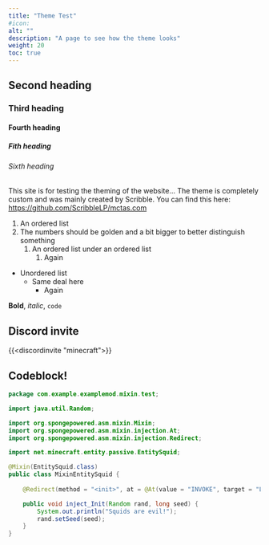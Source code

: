 ```yaml
---
title: "Theme Test"
#icon:
alt: ""
description: "A page to see how the theme looks"
weight: 20
toc: true
---
```


## Second heading

### Third heading

#### Fourth heading

##### Fith heading

###### Sixth heading

This site is for testing the theming of the website... The theme is completely custom and was mainly created by Scribble. You can find this here: https://github.com/ScribbleLP/mctas.com

1. An ordered list
2. The numbers should be golden and a bit bigger to better distinguish something
	1. An ordered list under an ordered list
		1. Again

* Unordered list
	* Same deal here
		* Again

**Bold**, *italic*, `code`

## Discord invite
{{<discordinvite "minecraft">}}

## Codeblock!
```java
package com.example.examplemod.mixin.test;

import java.util.Random;

import org.spongepowered.asm.mixin.Mixin;
import org.spongepowered.asm.mixin.injection.At;
import org.spongepowered.asm.mixin.injection.Redirect;

import net.minecraft.entity.passive.EntitySquid;

@Mixin(EntitySquid.class)
public class MixinEntitySquid {
	
	@Redirect(method = "<init>", at = @At(value = "INVOKE", target = "Ljava/util/Random;setSeed(J)V"))

	public void inject_Init(Random rand, long seed) {
		System.out.println("Squids are evil!");
		rand.setSeed(seed);
	}
}
```